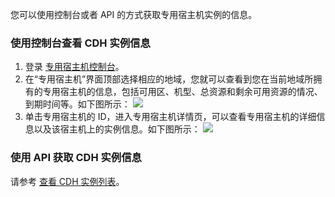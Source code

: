 您可以使用控制台或者 API 的方式获取专用宿主机实例的信息。

### 使用控制台查看 CDH 实例信息

1. 登录 [专用宿主机控制台](https://console.cloud.tencent.com/cvm/cdh)。
2. 在“专用宿主机”界面顶部选择相应的地域，您就可以查看到您在当前地域所拥有的专用宿主机的信息，包括可用区、机型、总资源和剩余可用资源的情况、到期时间等。如下图所示：
![](https://main.qcloudimg.com/raw/7a47621b9aa71f96696a9e05ff72197f.png)
3. 单击专用宿主机的 ID，进入专用宿主机详情页，可以查看专用宿主机的详细信息以及该宿主机上的实例信息。如下图所示：
![](https://main.qcloudimg.com/raw/eb6d57fea6d177971d28ab7b20e5d2ad.png)

### 使用 API 获取 CDH 实例信息
请参考 [查看 CDH 实例列表](https://cloud.tencent.com/document/api/213/16474)。


